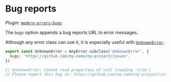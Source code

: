 # Bug reports

_Plugin_: [`modern-errors-bugs`](https://github.com/ehmicky/modern-errors-bugs)

The `bugs` option appends a bug reports URL to error messages.

Although any error class can use it, it is especially useful with
[`UnknownError`](https://github.com/ehmicky/modern-errors/README.md#unknown-errors).

```js
export const UnknownError = AnyError.subclass('UnknownError', {
  bugs: 'https://github.com/my-name/my-project/issues',
})

// UnknownError: Cannot read properties of null (reading 'trim')
// Please report this bug at: https://github.com/my-name/my-project/issues
```
